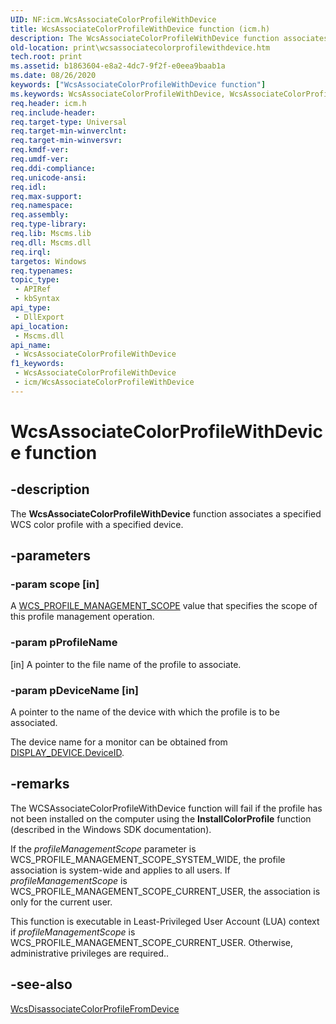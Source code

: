 ```yaml
---
UID: NF:icm.WcsAssociateColorProfileWithDevice
title: WcsAssociateColorProfileWithDevice function (icm.h)
description: The WcsAssociateColorProfileWithDevice function associates a specified WCS color profile with a specified device.
old-location: print\wcsassociatecolorprofilewithdevice.htm
tech.root: print
ms.assetid: b1863604-e8a2-4dc7-9f2f-e0eea9baab1a
ms.date: 08/26/2020
keywords: ["WcsAssociateColorProfileWithDevice function"]
ms.keywords: WcsAssociateColorProfileWithDevice, WcsAssociateColorProfileWithDevice function [Print Devices], colorfnc_2d78f2bd-52f8-48c9-a018-30b4fed5746b.xml, icm/WcsAssociateColorProfileWithDevice, print.wcsassociatecolorprofilewithdevice
req.header: icm.h
req.include-header: 
req.target-type: Universal
req.target-min-winverclnt: 
req.target-min-winversvr: 
req.kmdf-ver: 
req.umdf-ver: 
req.ddi-compliance: 
req.unicode-ansi: 
req.idl: 
req.max-support: 
req.namespace: 
req.assembly: 
req.type-library: 
req.lib: Mscms.lib
req.dll: Mscms.dll
req.irql: 
targetos: Windows
req.typenames: 
topic_type:
 - APIRef
 - kbSyntax
api_type:
 - DllExport
api_location:
 - Mscms.dll
api_name:
 - WcsAssociateColorProfileWithDevice
f1_keywords:
 - WcsAssociateColorProfileWithDevice
 - icm/WcsAssociateColorProfileWithDevice
---
```


# WcsAssociateColorProfileWithDevice function


## -description

The **WcsAssociateColorProfileWithDevice** function associates a specified WCS color profile with a specified device.

## -parameters

### -param scope [in]

A [WCS_PROFILE_MANAGEMENT_SCOPE](https://docs.microsoft.com/previous-versions/windows/desktop/wcs/wcs-profile-management-scope) value that specifies the scope of this profile management operation.

### -param pProfileName

[in] A pointer to the file name of the profile to associate.

### -param pDeviceName [in]

A pointer to the name of the device with which the profile is to be associated.

The device name for a monitor can be obtained from [DISPLAY_DEVICE.DeviceID](https://docs.microsoft.com/windows/win32/api/wingdi/ns-wingdi-display_devicea).

## -remarks

The WCSAssociateColorProfileWithDevice function will fail if the profile has not been installed on the computer using the **InstallColorProfile** function (described in the Windows SDK documentation).

If the *profileManagementScope* parameter is WCS_PROFILE_MANAGEMENT_SCOPE_SYSTEM_WIDE, the profile association is system-wide and applies to all users. If *profileManagementScope* is WCS_PROFILE_MANAGEMENT_SCOPE_CURRENT_USER, the association is only for the current user.

This function is executable in Least-Privileged User Account (LUA) context if *profileManagementScope* is WCS_PROFILE_MANAGEMENT_SCOPE_CURRENT_USER. Otherwise, administrative privileges are required..

## -see-also

[WcsDisassociateColorProfileFromDevice](https://docs.microsoft.com/windows-hardware/drivers/ddi/content/icm/nf-icm-wcsdisassociatecolorprofilefromdevice)

